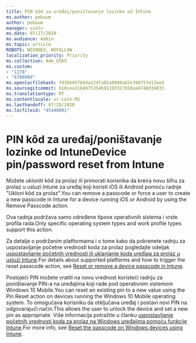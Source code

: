 ```yaml
---
title: PIN kôd za uređaj/poništavanje lozinke od Intune
ms.author: pebaum
author: pebaum
manager: scotv
ms.date: 07/27/2020
ms.audience: Admin
ms.topic: article
ROBOTS: NOINDEX, NOFOLLOW
localization_priority: Priority
ms.collection: Adm_O365
ms.custom:
- "1278"
- "6700008"
ms.openlocfilehash: fd3bb957b0da22dfab5a9988a82e398757e12ee5
ms.sourcegitcommit: b10cea11b4975354b91193327b58aa4740d34833
ms.translationtype: MT
ms.contentlocale: sr-Latn-RS
ms.lasthandoff: 07/28/2020
ms.locfileid: "45440091"
---
```

# <a name="device-pinpassword-reset-from-intune"></a><span data-ttu-id="a5ecd-102">PIN kôd za uređaj/poništavanje lozinke od Intune</span><span class="sxs-lookup"><span data-stu-id="a5ecd-102">Device pin/password reset from Intune</span></span>

<span data-ttu-id="a5ecd-103">Možete ukloniti kôd za prolaz ili primorati korisnika da kreira novu šifru za prolaz u usluzi Intune za uređaj koji koristi iOS ili Android pomoću radnje "Ukloni kôd za prolaz".</span><span class="sxs-lookup"><span data-stu-id="a5ecd-103">You can remove a passcode or force a user to create a new passcode in Intune for a device running iOS or Android by using the Remove Passcode action.</span></span>

<span data-ttu-id="a5ecd-104">Ova radnja podržava samo određene tipove operativnih sistema i vrste profila rada.</span><span class="sxs-lookup"><span data-stu-id="a5ecd-104">Only specific operating system types and work profile types support this action.</span></span>

<span data-ttu-id="a5ecd-105">Za detalje o podržanim platformama i o tome kako da pokrenete radnju za uspostavljanje početne vrednosti koda za prolaz pogledajte odeljak [uspostavljanje početnih vrednosti ili uklanjanje koda uređaja za prolaz u usluzi Intune](https://docs.microsoft.com/intune/device-passcode-reset).</span><span class="sxs-lookup"><span data-stu-id="a5ecd-105">For details about supported platforms and how to trigger the reset passcode action, see [Reset or remove a device passcode in Intune](https://docs.microsoft.com/intune/device-passcode-reset).</span></span>

<span data-ttu-id="a5ecd-106">Postojeći PIN možete vratiti na novu vrednost koristeći radnju za poništavanje PIN-a na uređajima koji rade pod operativnim sistemom Windows 10 Mobile.</span><span class="sxs-lookup"><span data-stu-id="a5ecd-106">You can reset an existing pin to a new value using the Pin Reset action on devices running the Windows 10 Mobile operating system.</span></span> <span data-ttu-id="a5ecd-107">To omogućava korisniku da otključava uređaj i postavi novi PIN na odgovarajući način.</span><span class="sxs-lookup"><span data-stu-id="a5ecd-107">This allows the user to unlock the device and set a new pin as appropriate.</span></span> <span data-ttu-id="a5ecd-108">Više informacija potražite u članku [uspostavljanje početnih vrednosti koda za prolaz na Windows uređajima pomoću funkcije Intune](https://docs.microsoft.com/intune/device-windows-pin-reset).</span><span class="sxs-lookup"><span data-stu-id="a5ecd-108">For more info, see [Reset the passcode on Windows devices using Intune](https://docs.microsoft.com/intune/device-windows-pin-reset).</span></span>